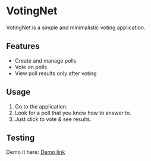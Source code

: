 # VotingNet

VotingNet is a simple and minimalistic voting application.

## Features

- Create and manage polls
- Vote on polls
- View poll results only after voting

## Usage

1. Go to the application.
2. Look for a poll that you know how to answer to.
3. Just click to vote & see results.

## Testing

Demo it here: <a href="http://bs.byenoob.com:5085/">Demo link</a>
